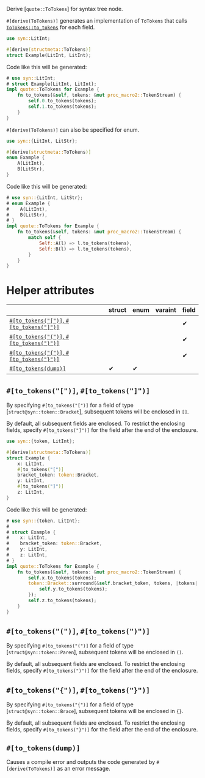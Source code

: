 Derive [`quote::ToTokens`] for syntax tree node.

`#[derive(ToTokens)]` generates an implementation of `ToTokens` that calls [`ToTokens::to_tokens`](quote::ToTokens::to_tokens) for each field.

```rust
use syn::LitInt;

#[derive(structmeta::ToTokens)]
struct Example(LitInt, LitInt);
```

Code like this will be generated:

```rust
# use syn::LitInt;
# struct Example(LitInt, LitInt);
impl quote::ToTokens for Example {
    fn to_tokens(&self, tokens: &mut proc_macro2::TokenStream) {
        self.0.to_tokens(tokens);
        self.1.to_tokens(tokens);
    }
}
```

`#[derive(ToTokens)]` can also be specified for enum.

```rust
use syn::{LitInt, LitStr};

#[derive(structmeta::ToTokens)]
enum Example {
    A(LitInt),
    B(LitStr),
}
```

Code like this will be generated:

```rust
# use syn::{LitInt, LitStr};
# enum Example {
#    A(LitInt),
#    B(LitStr),
# }
impl quote::ToTokens for Example {
    fn to_tokens(&self, tokens: &mut proc_macro2::TokenStream) {
        match self {
            Self::A(l) => l.to_tokens(tokens),
            Self::B(l) => l.to_tokens(tokens),
        }
    }
}
```

# Helper attributes

|                                                                    | struct | enum | varaint | field |
| ------------------------------------------------------------------ | ------ | ---- | ------- | ----- |
| [`#[to_tokens("[")]`, `#[to_tokens("]")]`](#to_tokens-to_tokens)   |        |      |         | ✔     |
| [`#[to_tokens("(")]`, `#[to_tokens(")")]`](#to_tokens-to_tokens-1) |        |      |         | ✔     |
| [`#[to_tokens("{")]`, `#[to_tokens("}")]`](#to_tokens-to_tokens-2) |        |      |         | ✔     |
| [`#[to_tokens(dump)]`](#to_tokensdump)                             | ✔      | ✔    |         |       |

## `#[to_tokens("[")]`, `#[to_tokens("]")]`

By specifying `#[to_tokens("[")]` for a field of type [`struct@syn::token::Bracket`], subsequent tokens will be enclosed in `[]`.

By default, all subsequent fields are enclosed.
To restrict the enclosing fields, specify `#[to_tokens("]")]` for the field after the end of the enclosure.

```rust
use syn::{token, LitInt};

#[derive(structmeta::ToTokens)]
struct Example {
    x: LitInt,
    #[to_tokens("[")]
    bracket_token: token::Bracket,
    y: LitInt,
    #[to_tokens("]")]
    z: LitInt,
}
```

Code like this will be generated:

```rust
# use syn::{token, LitInt};
#
# struct Example {
#    x: LitInt,
#    bracket_token: token::Bracket,
#    y: LitInt,
#    z: LitInt,
# }
impl quote::ToTokens for Example {
    fn to_tokens(&self, tokens: &mut proc_macro2::TokenStream) {
        self.x.to_tokens(tokens);
        token::Bracket::surround(&self.bracket_token, tokens, |tokens| {
            self.y.to_tokens(tokens);
        });
        self.z.to_tokens(tokens);
    }
}
```

## `#[to_tokens("(")]`, `#[to_tokens(")")]`

By specifying `#[to_tokens("(")]` for a field of type [`struct@syn::token::Paren`], subsequent tokens will be enclosed in `()`.

By default, all subsequent fields are enclosed.
To restrict the enclosing fields, specify `#[to_tokens(")")]` for the field after the end of the enclosure.

## `#[to_tokens("{")]`, `#[to_tokens("}")]`

By specifying `#[to_tokens("{")]` for a field of type [`struct@syn::token::Brace`], subsequent tokens will be enclosed in `{}`.

By default, all subsequent fields are enclosed.
To restrict the enclosing fields, specify `#[to_tokens("}")]` for the field after the end of the enclosure.

## `#[to_tokens(dump)]`

Causes a compile error and outputs the code generated by `#[derive(ToTokens)]` as an error message.
